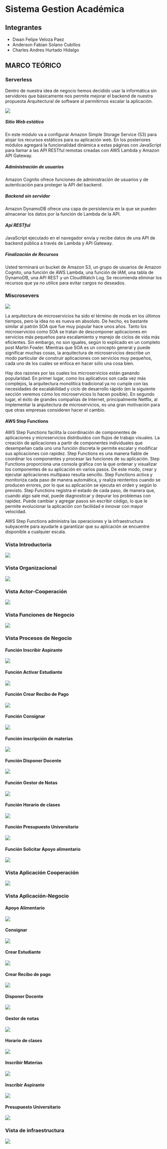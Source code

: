 # Sistema Gestion Académica

## Integrantes

- Dwan Felipe Veloza Paez
- Anderson Fabian Solano Cubillos
- Charles Andres Hurtado Hidalgo

## MARCO TEÓRICO

### Serverless

Dentro de nuestra idea de negocio hemos decidido usar la informática sin servidores que básicamente nos permite mejorar el backend de nuestra propuesta Arquitectural de software al permitirnos escalar la aplicación.

![](https://d1.awsstatic.com/Test%20Images/MasonTests/Lambda_WebApplications.2139ddbc8a84f5564ee5846995f28c88e9db5c2d.png)

##### Sitio Web estático

En este módulo va a configurar Amazon Simple Storage Service (S3) para alojar los recursos estáticos para su aplicación web. En los posteriores módulos agregará la funcionalidad dinámica a estas páginas con JavaScript para llamar a las API RESTful remotas creadas con AWS Lambda y Amazon API Gateway.

##### Administración de usuarios

Amazon Cognito ofrece funciones de administración de usuarios y de autenticación para proteger la API del backend.

##### Backend sin servidor

Amazon DynamoDB ofrece una capa de persistencia en la que se pueden almacenar los datos por la función de Lambda de la API.

##### Api RESTful

JavaScript ejecutado en el navegador envía y recibe datos de una API de backend pública a través de Lambda y API Gateway.

##### Finalización de Recursos

Usted terminará un bucket de Amazon S3, un grupo de usuarios de Amazon Cognito, una función de AWS Lambda, una función de IAM, una tabla de DynamoDB, una API REST y un CloudWatch Log. Se recomienda eliminar los recursos que ya no utilice para evitar cargos no deseados.

### Miscrosevers

![](https://i1.wp.com/asesoftware.com/site/wp-content/uploads/2016/03/blog_3_.png?resize=300%2C243)

<div class=text-justify> 
  
La arquitectura de microservicios ha sido el término de moda en los últimos tiempos, pero la idea no es nueva en absoluto. De hecho, es bastante similar al patrón SOA que fue muy popular hace unos años. Tanto los microservicios como SOA se tratan de descomponer aplicaciones en servicios más pequeños para escalamiento y manejo de ciclos de vida más eficientes. Sin embargo, no son iguales, según lo explicado en un completo post Martin Fowler. Mientras que SOA es un concepto general y puede significar muchas cosas, la arquitectura de microservicios describe un modo particular de construir aplicaciones con servicios muy pequeños, cada uno de los cuales se enfoca en hacer sólo una cosa bien.

Hay dos razones por las cuales los microservicios están ganando popularidad. En primer lugar, como los aplicativos son cada vez más complejos, la arquitectura monolítica tradicional ya no cumple con las necesidades de escalabilidad y ciclo de desarrollo rápido (en la siguiente sección veremos cómo los microservicios lo hacen posible). En segundo lugar, el éxito de grandes compañías de Internet, principalmente Netflix, al implementar la arquitectura de microservicios, es una gran motivación para que otras empresas consideren hacer el cambio.
</div>

#### AWS Step Functions

AWS Step Functions facilita la coordinación de componentes de aplicaciones y microservicios distribuidos con flujos de trabajo visuales. La creación de aplicaciones a partir de componentes individuales que desempeñan cada uno una función discreta le permite escalar y modificar sus aplicaciones con rapidez. Step Functions es una manera fiable de coordinar los componentes y procesar las funciones de su aplicación. Step Functions proporciona una consola gráfica con la que ordenar y visualizar los componentes de su aplicación en varios pasos. De este modo, crear y ejecutar aplicaciones multipaso resulta sencillo. Step Functions activa y monitoriza cada paso de manera automática, y realiza reintentos cuando se producen errores, por lo que su aplicación se ejecuta en orden y según lo previsto. Step Functions registra el estado de cada paso, de manera que, cuando algo sale mal, puede diagnosticar y depurar los problemas con rapidez. Puede cambiar y agregar pasos sin escribir código, lo que le permite evolucionar la aplicación con facilidad e innovar con mayor velocidad.

AWS Step Functions administra las operaciones y la infraestructura subyacente para ayudarle a garantizar que su aplicación se encuentre disponible a cualquier escala.



### Vista Introductoria

![](https://scontent.fclo1-2.fna.fbcdn.net/v/t1.0-9/34962286_1706231626162524_4713506640609935360_n.jpg?_nc_cat=0&_nc_eui2=AeFA3LABhPvfPXTEEhRH2xrynSd4duO703wb01H-4d4_EtHHYNwxuhy2ktDkXqoNOZ01OY3ys5Ae8Qeg-Hf6M3KRkzuOhidxlYetZCRlL1BrQw&oh=9dde1bffc4b4e574c5d69b7ca3ceb29a&oe=5BE9AF97)

### Vista Organizacional

![](https://scontent.fclo1-2.fna.fbcdn.net/v/t1.0-9/36124286_1706231242829229_5259527014066421760_n.jpg?_nc_cat=0&_nc_eui2=AeFgw3SnzZnwSA25rdmtcYSDc1zEJczX3vClRW_Ki5SJFx_SLUJO6-xGN0yRDLoVU0Q3ljlm8PZHimLHJsYYfkH58cefMyhM40gChdkngijhKA&oh=fe68cfd3fd798b47977763aa176355e3&oe=5BE47C19)

### Vista Actor-Cooperación

![](https://scontent.fclo1-2.fna.fbcdn.net/v/t1.0-9/36052210_1706232162829137_8419728177680613376_n.jpg?_nc_cat=0&_nc_eui2=AeGcLy-N4NJTXboSYbS2mpb8RF7cb1L67Iu9OTGolHoErYf2fi1agoB0ZKP0G_dyYTK5rZiDRkqBv4q3II2Aub-xEbxl0Ry5xrDdqbz2ookm1Q&oh=0c581a9886647b36d2965c0fa0ab5eae&oe=5BB2409C)

### Vista Funciones de Negocio

![](https://raw.githubusercontent.com/Dwan13/GestionAcad-mica/master/Im%C3%A1genes/Vista%20Funciones%20de%20Negocio.bmp)

### Vista Procesos de Negocio

#### Función Inscribir Aspirante

![](https://raw.githubusercontent.com/Dwan13/GestionAcad-mica/master/Im%C3%A1genes/Funci%C3%B3n%20de%20inscripci%C3%B3n%20aspirante.bmp)

#### Función Activar Estudiante 

![](https://raw.githubusercontent.com/Dwan13/GestionAcad-mica/master/Im%C3%A1genes/Funci%C3%B3n%20Activar%20estudiante.bmp)

#### Función Crear Recibo de Pago

![](https://raw.githubusercontent.com/Dwan13/GestionAcad-mica/master/Im%C3%A1genes/Funci%C3%B3n%20Crear%20Recibo%20de%20pago.bmp)

#### Función Consignar

![](https://raw.githubusercontent.com/Dwan13/GestionAcad-mica/master/Im%C3%A1genes/Funci%C3%B3n%20de%20consignar.bmp)

#### Función inscripción de materias

![](https://raw.githubusercontent.com/Dwan13/GestionAcad-mica/master/Im%C3%A1genes/Funci%C3%B3n%20Inscripci%C3%B3n%20de%20materias.bmp)

#### Función Disponer Docente

![](https://raw.githubusercontent.com/Dwan13/GestionAcad-mica/master/Im%C3%A1genes/Funci%C3%B3n%20Inscripci%C3%B3n%20de%20materias.bmp)

#### Función Gestor de Notas

![](https://raw.githubusercontent.com/Dwan13/GestionAcad-mica/master/Im%C3%A1genes/Funci%C3%B3n%20gestor%20de%20notas.bmp)

#### Función Horario de clases

![](https://raw.githubusercontent.com/Dwan13/GestionAcad-mica/master/Im%C3%A1genes/Funci%C3%B3n%20horario%20de%20clases.bmp)

#### Función Presupuesto Universitario

![](https://raw.githubusercontent.com/Dwan13/GestionAcad-mica/master/Im%C3%A1genes/Funci%C3%B3n%20presupuesto%20Universidad.bmp)

#### Función Solicitar Apoyo alimentario

![](https://raw.githubusercontent.com/Dwan13/GestionAcad-mica/master/Im%C3%A1genes/Funci%C3%B3n%20solicitar%20Apoyo%20alimentario.bmp)

### Vista Aplicación Cooperación

![](https://github.com/Dwan13/GestionAcad-mica/blob/master/Im%C3%A1genes/CooApp.bmp?raw=true)

### Vista Aplicación-Negocio

#### Apoyo Alimentario

![](https://raw.githubusercontent.com/Dwan13/GestionAcad-mica/master/Im%C3%A1genes/Aplicaci%C3%B3n-Negoci%C3%B3n%20Apoyo%20Alimentario.bmp)

#### Consignar

![](https://raw.githubusercontent.com/Dwan13/GestionAcad-mica/master/Im%C3%A1genes/Aplicaci%C3%B3n-Negoci%C3%B3n%20Consignar.bmp)

#### Crear Estudiante

![](https://raw.githubusercontent.com/Dwan13/GestionAcad-mica/master/Im%C3%A1genes/Aplicaci%C3%B3n-Negoci%C3%B3n%20Crear%20Estudiante.bmp)

#### Crear Recibo de pago

![](https://raw.githubusercontent.com/Dwan13/GestionAcad-mica/master/Im%C3%A1genes/Aplicaci%C3%B3n-Negoci%C3%B3n%20Crear%20Recibo%20de%20pago.bmp)

#### Disponer Docente

![](https://raw.githubusercontent.com/Dwan13/GestionAcad-mica/master/Im%C3%A1genes/Aplicaci%C3%B3n-Negoci%C3%B3n%20Disponer%20Docente.bmp)

#### Gestor de notas

![](https://raw.githubusercontent.com/Dwan13/GestionAcad-mica/master/Im%C3%A1genes/Aplicaci%C3%B3n-Negoci%C3%B3n%20Gestor%20de%20notas.bmp)

#### Horario de clases

![](https://raw.githubusercontent.com/Dwan13/GestionAcad-mica/master/Im%C3%A1genes/Aplicaci%C3%B3n-Negoci%C3%B3n%20Horario%20de%20clases.bmp)

#### Inscribir Materias

![](https://raw.githubusercontent.com/Dwan13/GestionAcad-mica/master/Im%C3%A1genes/Aplicaci%C3%B3n-Negoci%C3%B3n%20Inscribir%20materias.bmp)

#### Inscribir Aspirante

![](https://raw.githubusercontent.com/Dwan13/GestionAcad-mica/master/Im%C3%A1genes/Aplicaci%C3%B3n-Negoci%C3%B3n%20Inscripci%C3%B3n%20de%20aspirante.bmp)

#### Presupuesto Universitario

![](https://raw.githubusercontent.com/Dwan13/GestionAcad-mica/master/Im%C3%A1genes/Aplicaci%C3%B3n-Negoci%C3%B3n%20Presupuesto%20universidad.bmp)

### Vista de infraestructura

![](https://github.com/Dwan13/GestionAcad-mica/blob/master/Im%C3%A1genes/Infraestructura.bmp?raw=true)
